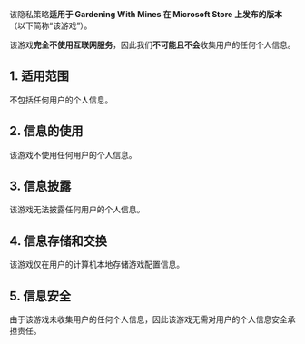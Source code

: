 该隐私策略**适用于 Gardening With Mines 在 Microsoft Store 上发布的版本**（以下简称“该游戏”）。

该游戏**完全不使用互联网服务**，因此我们**不可能且不会**收集用户的任何个人信息。

## 1. 适用范围
不包括任何用户的个人信息。

## 2. 信息的使用
该游戏不使用任何用户的个人信息。

## 3. 信息披露
该游戏无法披露任何用户的个人信息。

## 4. 信息存储和交换
该游戏仅在用户的计算机本地存储游戏配置信息。

## 5. 信息安全
由于该游戏未收集用户的任何个人信息，因此该游戏无需对用户的个人信息安全承担责任。